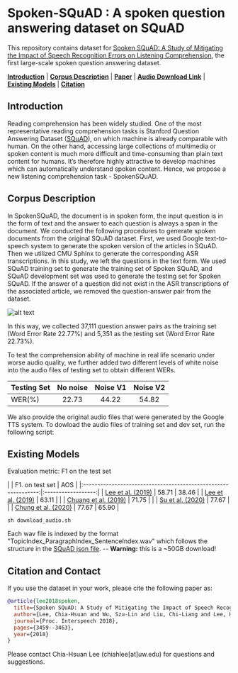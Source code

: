 # Spoken-SQuAD : A spoken question answering dataset on SQuAD

This repository contains dataset for [Spoken SQuAD: A Study of Mitigating the Impact of Speech Recognition Errors on Listening Comprehension](https://www.isca-speech.org/archive/Interspeech_2018/pdfs/1714.pdf), the first large-scale spoken question answering dataset.

[**Introduction**](#Introduction) | [**Corpus Description**](#Corpus-Description) | [**Paper**](https://www.isca-speech.org/archive/Interspeech_2018/pdfs/1714.pdf) | [**Audio Download Link**](https://dbqapublic.blob.core.windows.net/dbqa/kaggle-dbqa-20210726.zip) | [**Existing Models**](#Existing-Models) | [**Citation**](#Citation-and-Contact)

## Introduction
Reading comprehension has been widely studied. One of the most representative reading comprehension tasks is Stanford Question Answering Dataset ([SQuAD](https://arxiv.org/abs/1606.05250)), on which machine is already comparable with human. On the other hand, accessing large collections of multimedia or spoken content is much more difficult and time-consuming than plain text content for humans. It’s therefore highly attractive to develop machines
which can automatically understand spoken content. Hence, we propose a new listening comprehension task - SpokenSQuAD.

## Corpus Description
In SpokenSQuAD, the document is in spoken form, the input question is in the form of text and the answer to each question is always a span in the document. We conducted the following procedures to generate spoken documents from the original SQuAD dataset. First, we used Google text-to-speech system to generate the spoken version of the articles in SQuAD. Then we utilized CMU Sphinx to generate the corresponding ASR transcriptions. In this study, we left the questions in the text form. We used SQuAD training set to generate the training set of Spoken SQuAD, and SQuAD development set was used to generate the testing set for Spoken SQuAD. If the answer of a question did not exist in the ASR transcriptions of the associated article, we removed the question-answer pair from the dataset.
  
![alt text](https://github.com/chiahsuan156/Spoken-SQuAD/blob/master/example.png)

In this way, we collected 37,111 question answer pairs as the training set (Word Error Rate 22.77%) and 5,351 as the testing set (Word Error Rate 22.73%).

To test the comprehension ability of machine in real life scenario under worse audio quality, we further added two different levels of white noise into the audio files of testing set to obtain different WERs.

| Testing Set   | No noise      | Noise V1  | Noise V2  |
| ------------- |:-------------:| :--------:| :--------:|
| WER(%)        | 22.73         |44.22      | 54.82     |

We also provide the original audio files that were generated by the Google TTS
system. To dowload the audio files of training set and dev set, run the
following script:

## Existing Models
Evaluation metric: F1 on the test set

|                                                                |  F1. on test set  |  AOS  |
|:--------------------------------------------------------------:|:------------------:|
|  [Lee et al. (2019)](https://www.isca-speech.org/archive/Interspeech_2018/pdfs/1714.pdf)  |         58.71       |         38.46       |
|     [Lee et al. (2019)](https://arxiv.org/pdf/1904.07904.pdf)    |         63.11       |                |
|     [Chuang et al. (2019)](https://www.isca-speech.org/archive_v0/Interspeech_2020/pdfs/1570.pdf)     |          71.75       |                |
|     [Su et al. (2020)](https://ieeexplore.ieee.org/document/9053979)    |          77.67       |                |
|     [Chung et al. (2020)](https://arxiv.org/abs/2010.02295)    |          77.67       |         65.90       |

```
sh download_audio.sh
```
Each wav file is indexed by the format
"TopicIndex_ParagraphIndex_SentenceIndex.wav" which follows the structure in the
[SQuAD json file](https://github.com/rajpurkar/SQuAD-explorer/blob/master/dataset/dev-v1.1.json).
-- **Warning:** this is a ~50GB download!


## Citation and Contact
If you use the dataset in your work, please cite the following paper as:

```bib
@article{lee2018spoken,
  title={Spoken SQuAD: A Study of Mitigating the Impact of Speech Recognition Errors on Listening Comprehension},
  author={Lee, Chia-Hsuan and Wu, Szu-Lin and Liu, Chi-Liang and Lee, Hung-yi},
  journal={Proc. Interspeech 2018},
  pages={3459--3463},
  year={2018}
}
```
Please contact Chia-Hsuan Lee (chiahlee[at]uw.edu) for questions and suggestions.
